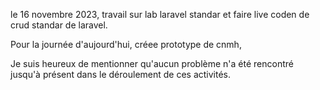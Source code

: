 le 16 novembre 2023, travail sur lab laravel standar et faire live coden de crud standar de laravel.

Pour la journée d'aujourd'hui, créee prototype de cnmh,

Je suis heureux de mentionner qu'aucun problème n'a été rencontré jusqu'à présent dans le déroulement de ces activités.